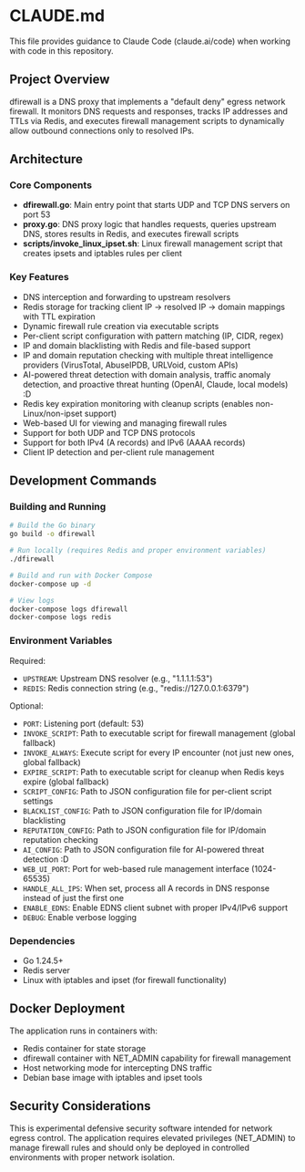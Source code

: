 # CLAUDE.md

This file provides guidance to Claude Code (claude.ai/code) when working with code in this repository.

## Project Overview

dfirewall is a DNS proxy that implements a "default deny" egress network firewall. It monitors DNS requests and responses, tracks IP addresses and TTLs via Redis, and executes firewall management scripts to dynamically allow outbound connections only to resolved IPs.

## Architecture

### Core Components

- **dfirewall.go**: Main entry point that starts UDP and TCP DNS servers on port 53
- **proxy.go**: DNS proxy logic that handles requests, queries upstream DNS, stores results in Redis, and executes firewall scripts
- **scripts/invoke_linux_ipset.sh**: Linux firewall management script that creates ipsets and iptables rules per client

### Key Features

- DNS interception and forwarding to upstream resolvers
- Redis storage for tracking client IP → resolved IP → domain mappings with TTL expiration
- Dynamic firewall rule creation via executable scripts
- Per-client script configuration with pattern matching (IP, CIDR, regex)
- IP and domain blacklisting with Redis and file-based support
- IP and domain reputation checking with multiple threat intelligence providers (VirusTotal, AbuseIPDB, URLVoid, custom APIs)
- AI-powered threat detection with domain analysis, traffic anomaly detection, and proactive threat hunting (OpenAI, Claude, local models) :D
- Redis key expiration monitoring with cleanup scripts (enables non-Linux/non-ipset support)
- Web-based UI for viewing and managing firewall rules
- Support for both UDP and TCP DNS protocols
- Support for both IPv4 (A records) and IPv6 (AAAA records)
- Client IP detection and per-client rule management

## Development Commands

### Building and Running

```bash
# Build the Go binary
go build -o dfirewall

# Run locally (requires Redis and proper environment variables)
./dfirewall

# Build and run with Docker Compose
docker-compose up -d

# View logs
docker-compose logs dfirewall
docker-compose logs redis
```

### Environment Variables

Required:
- `UPSTREAM`: Upstream DNS resolver (e.g., "1.1.1.1:53")
- `REDIS`: Redis connection string (e.g., "redis://127.0.0.1:6379")

Optional:
- `PORT`: Listening port (default: 53)
- `INVOKE_SCRIPT`: Path to executable script for firewall management (global fallback)
- `INVOKE_ALWAYS`: Execute script for every IP encounter (not just new ones, global fallback)
- `EXPIRE_SCRIPT`: Path to executable script for cleanup when Redis keys expire (global fallback)
- `SCRIPT_CONFIG`: Path to JSON configuration file for per-client script settings
- `BLACKLIST_CONFIG`: Path to JSON configuration file for IP/domain blacklisting
- `REPUTATION_CONFIG`: Path to JSON configuration file for IP/domain reputation checking
- `AI_CONFIG`: Path to JSON configuration file for AI-powered threat detection :D
- `WEB_UI_PORT`: Port for web-based rule management interface (1024-65535)
- `HANDLE_ALL_IPS`: When set, process all A records in DNS response instead of just the first one
- `ENABLE_EDNS`: Enable EDNS client subnet with proper IPv4/IPv6 support
- `DEBUG`: Enable verbose logging

### Dependencies

- Go 1.24.5+
- Redis server
- Linux with iptables and ipset (for firewall functionality)

## Docker Deployment

The application runs in containers with:
- Redis container for state storage
- dfirewall container with NET_ADMIN capability for firewall management
- Host networking mode for intercepting DNS traffic
- Debian base image with iptables and ipset tools

## Security Considerations

This is experimental defensive security software intended for network egress control. The application requires elevated privileges (NET_ADMIN) to manage firewall rules and should only be deployed in controlled environments with proper network isolation.